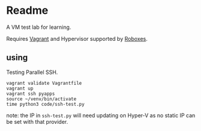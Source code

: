 # Readme

A VM test lab for learning.

Requires [Vagrant](https://www.vagrantup.com/) and Hypervisor supported by [Roboxes](https://roboxes.org/).

## using

Testing Parallel SSH.

```shell
vagrant validate Vagrantfile
vagrant up
vagrant ssh pyapps
source ~/venv/bin/activate
time python3 code/ssh-test.py
```

note: the IP in `ssh-test.py` will need updating on Hyper-V as no static IP can be set with that provider.
